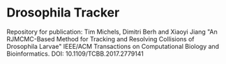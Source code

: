 # Drosophila Tracker

Repository for publication: 
Tim Michels, Dimitri Berh and Xiaoyi Jiang
"An RJMCMC-Based Method for Tracking and Resolving Collisions of Drosophila Larvae" 
IEEE/ACM Transactions on Computational Biology and Bioinformatics. DOI: 10.1109/TCBB.2017.2779141
